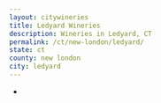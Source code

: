 ```yaml
---
layout: citywineries
title: Ledyard Wineries
description: Wineries in Ledyard, CT
permalink: /ct/new-london/ledyard/
state: ct
county: new london
city: ledyard
---
```

-
